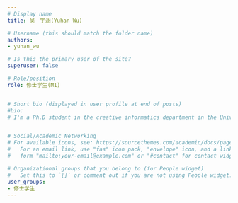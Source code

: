 ```yaml
---
# Display name
title: 吴　宇涵(Yuhan Wu)

# Username (this should match the folder name)
authors: 
- yuhan_wu

# Is this the primary user of the site?
superuser: false

# Role/position
role: 修士学生(M1)


# Short bio (displayed in user profile at end of posts)
#bio: 
# I'm a Ph.D student in the creative informatics department in the University of Tokyo


# Social/Academic Networking
# For available icons, see: https://sourcethemes.com/academic/docs/page-builder/#icons
#   For an email link, use "fas" icon pack, "envelope" icon, and a link in the
#   form "mailto:your-email@example.com" or "#contact" for contact widget.

# Organizational groups that you belong to (for People widget)
#   Set this to `[]` or comment out if you are not using People widget.
user_groups:
- 修士学生
---
```


